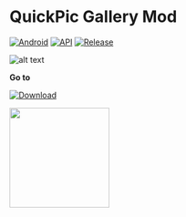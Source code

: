 # QuickPic Gallery Mod
[![Android](https://img.shields.io/badge/Platform-Android-green.svg?style=flat-square)](https://www.android.com) [![API](https://img.shields.io/badge/API-21%2B-orange.svg?logo=android&style=flat-square)](https://developer.android.com/studio/releases/platforms) [![Release](https://img.shields.io/github/v/release/WSTxda/QP-Gallery-Releases?style=flat-square)](https://github.com/WSTxda/QP-Gallery-Releases/releases)
 
![alt text](https://i.imgur.com/gdYWGAg.png)

**Go to** 

[![Download](https://img.shields.io/github/downloads/WSTxda/QP-Gallery-Releases/total?color=brightgreen&label=Download&style=for-the-badge)](https://github.com/WSTxda/QP-Gallery-Releases/releases)

<p align="vertical"><a href="https://bit.ly/2lV0E6u"><img src="https://github.com/aha999/DonateButtons/blob/1371730702589476cbd31790685ded66857a1f08/Paypal.png" width="175"></a></p>
